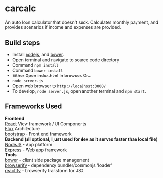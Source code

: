 carcalc
============

An auto loan calculator that doesn't suck. Calculates monthly payment, and provides scenarios if income and expenses are provided.

## Build steps
* Install [nodejs](http://nodejs.org/), and [bower](http://bower.io/).
* Open terminal and navigate to source code directory
* Command ```npm install```
* Command ```bower install```
* Either Open index.html in browser. Or...
* ```node server.js```
* Open web browser to ```http://localhost:3000/```
* To develop, ```node server.js```, open another terminal and ```npm start```.

## Frameworks Used
**Frontend**  
[React](https://facebook.github.io/react/) View framework / UI Components  
[Flux](https://facebook.github.io/flux/) Architecture  
[bootstrap](http://getbootstrap.com/) - Front end framework  
**Backend (all optional, I just used for dev as it serves faster than local file)**  
[NodeJS](http://nodejs.org/) - App platform  
[Express](http://expressjs.com/) - Web app framework  
**Tools**  
[bower](http://bower.io/) - client side package management  
[browserify](https://github.com/andreypopp/reactify) - dependency bundler/commonjs 'loader'  
[reactify](https://github.com/andreypopp/reactify) - browserify transform for JSX
